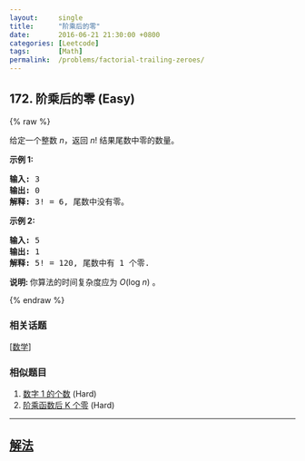```yaml
---
layout:     single
title:      "阶乘后的零"
date:       2016-06-21 21:30:00 +0800
categories: [Leetcode]
tags:       [Math]
permalink:  /problems/factorial-trailing-zeroes/
---
```


## 172. 阶乘后的零 (Easy)

{% raw %}

<p>给定一个整数 <em>n</em>，返回 <em>n</em>! 结果尾数中零的数量。</p>

<p><strong>示例 1:</strong></p>

<pre><strong>输入:</strong> 3
<strong>输出:</strong> 0
<strong>解释:</strong>&nbsp;3! = 6, 尾数中没有零。</pre>

<p><strong>示例&nbsp;2:</strong></p>

<pre><strong>输入:</strong> 5
<strong>输出:</strong> 1
<strong>解释:</strong>&nbsp;5! = 120, 尾数中有 1 个零.</pre>

<p><strong>说明: </strong>你算法的时间复杂度应为&nbsp;<em>O</em>(log&nbsp;<em>n</em>)<em>&nbsp;</em>。</p>

{% endraw %}

### 相关话题
  [[数学](https://github.com/openset/leetcode/tree/master/tag/math/README.md)]

### 相似题目
  1. [数字 1 的个数](/problems/number-of-digit-one) (Hard)
  1. [阶乘函数后 K 个零](/problems/preimage-size-of-factorial-zeroes-function) (Hard)

---

## [解法](https://github.com/openset/leetcode/tree/master/problems/factorial-trailing-zeroes)
